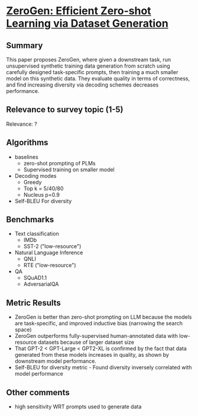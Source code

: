 # [ZeroGen: Efficient Zero-shot Learning via Dataset Generation](https://arxiv.org/abs/2202.07922)

## Summary

This paper proposes ZeroGen, where given a downstream task, run unsupervised synthetic training data generation from scratch using carefully designed task-specific prompts, then training a much smaller model on this synthetic data. They evaluate quality in terms of correctness, and find increasing diversity via decoding schemes decreases performance. 

## Relevance to survey topic (1-5)

Relevance: ?

## Algorithms

- baselines
  - zero-shot prompting of PLMs
  - Supervised training on smaller model
- Decoding modes
  - Greedy
  - Top k = 5/40/80
  - Nucleus p=0.9
- Self-BLEU For diversity

## Benchmarks

- Text classification
  - IMDb
  - SST-2 ("low-resource")
- Natural Language Inference
  - QNLI
  - RTE ("low-resource")
- QA
  - SQuAD1.1
  - AdversarialQA

## Metric Results

- ZeroGen is better than zero-shot prompting on LLM because the models are task-specific, and improved inductive bias (narrowing the search space)
- ZeroGen outperforms fully-supervised human-annotated data with low-resource datasets because of larger dataset size
- That GPT-2 < GPT-Large < GPT2-XL is confirmed by the fact that data generated from these models increases in quality, as shown by downstream model performance. 
- Self-BLEU for diversity metric - Found diversity inversely correlated with model performance


## Other comments

- high sensitivity WRT prompts used to generate data

